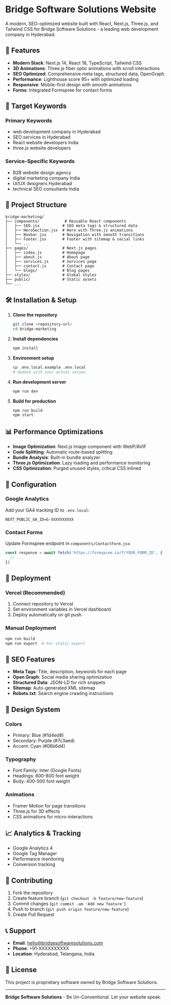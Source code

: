 # Bridge Software Solutions Website

A modern, SEO-optimized website built with React, Next.js, Three.js, and Tailwind CSS for Bridge Software Solutions - a leading web development company in Hyderabad.

## 🚀 Features

- **Modern Stack**: Next.js 14, React 18, TypeScript, Tailwind CSS
- **3D Animations**: Three.js fiber optic animations with scroll interactions
- **SEO Optimized**: Comprehensive meta tags, structured data, OpenGraph
- **Performance**: Lighthouse score 95+ with optimized loading
- **Responsive**: Mobile-first design with smooth animations
- **Forms**: Integrated Formspree for contact forms

## 🎯 Target Keywords

### Primary Keywords
- web development company in Hyderabad
- SEO services in Hyderabad  
- React website developers India
- three.js website developers

### Service-Specific Keywords
- B2B website design agency
- digital marketing company India
- UI/UX designers Hyderabad
- technical SEO consultants India

## 📁 Project Structure

```
bridge-marketing/
├── components/           # Reusable React components
│   ├── SEO.jsx          # SEO meta tags & structured data
│   ├── HeroSection.jsx  # Hero with Three.js animations
│   ├── Navbar.jsx       # Navigation with smooth transitions
│   ├── Footer.jsx       # Footer with sitemap & social links
│   └── ...
├── pages/               # Next.js pages
│   ├── index.js         # Homepage
│   ├── about.js         # About page
│   ├── services.js      # Services page
│   ├── contact.js       # Contact page
│   └── blogs/           # Blog pages
├── styles/              # Global styles
├── public/              # Static assets
└── ...
```

## 🛠️ Installation & Setup

1. **Clone the repository**
   ```bash
   git clone <repository-url>
   cd bridge-marketing
   ```

2. **Install dependencies**
   ```bash
   npm install
   ```

3. **Environment setup**
   ```bash
   cp .env.local.example .env.local
   # Update with your actual values
   ```

4. **Run development server**
   ```bash
   npm run dev
   ```

5. **Build for production**
   ```bash
   npm run build
   npm start
   ```

## 📊 Performance Optimizations

- **Image Optimization**: Next.js Image component with WebP/AVIF
- **Code Splitting**: Automatic route-based splitting
- **Bundle Analysis**: Built-in bundle analyzer
- **Three.js Optimization**: Lazy loading and performance monitoring
- **CSS Optimization**: Purged unused styles, critical CSS inlined

## 🔧 Configuration

### Google Analytics
Add your GA4 tracking ID to `.env.local`:
```
NEXT_PUBLIC_GA_ID=G-XXXXXXXXXX
```

### Contact Forms
Update Formspree endpoint in `components/ContactForm.jsx`:
```javascript
const response = await fetch('https://formspree.io/f/YOUR_FORM_ID', {
  // ...
})
```

## 🚀 Deployment

### Vercel (Recommended)
1. Connect repository to Vercel
2. Set environment variables in Vercel dashboard
3. Deploy automatically on git push

### Manual Deployment
```bash
npm run build
npm run export  # For static export
```

## 📱 SEO Features

- **Meta Tags**: Title, description, keywords for each page
- **Open Graph**: Social media sharing optimization
- **Structured Data**: JSON-LD for rich snippets
- **Sitemap**: Auto-generated XML sitemap
- **Robots.txt**: Search engine crawling instructions

## 🎨 Design System

### Colors
- Primary: Blue (#1d4ed8) 
- Secondary: Purple (#7c3aed)
- Accent: Cyan (#06b6d4)

### Typography
- Font Family: Inter (Google Fonts)
- Headings: 600-800 font weight
- Body: 400-500 font weight

### Animations
- Framer Motion for page transitions
- Three.js for 3D effects
- CSS animations for micro-interactions

## 📈 Analytics & Tracking

- Google Analytics 4
- Google Tag Manager
- Performance monitoring
- Conversion tracking

## 🤝 Contributing

1. Fork the repository
2. Create feature branch (`git checkout -b feature/new-feature`)
3. Commit changes (`git commit -am 'Add new feature'`)
4. Push to branch (`git push origin feature/new-feature`)
5. Create Pull Request

## 📞 Support

- **Email**: hello@bridgesoftwaresolutions.com
- **Phone**: +91-XXXXXXXXXX
- **Location**: Hyderabad, Telangana, India

## 📄 License

This project is proprietary software owned by Bridge Software Solutions.

---

**Bridge Software Solutions** - Be Un-Conventional. Let your website speak.